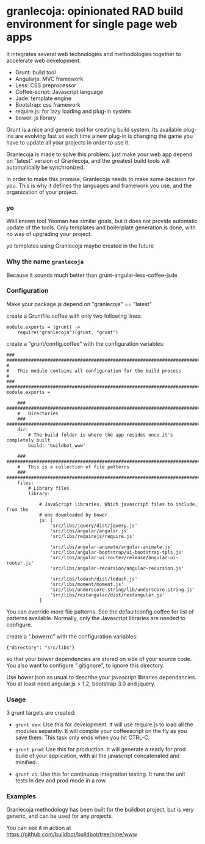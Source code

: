 # granlecoja: opinionated RAD build environment for single page web apps

It integrates several web technologies and methodologies together to accelerate web development.

- Grunt: build tool
- Angularjs: MVC framework
- Less: CSS preprocessor
- Coffee-script: Javascript language
- Jade: template engine
- Bootstrap: css framework
- require.js: for lazy loading and plug-in system
- bower: js library

Grunt is a nice and generic tool for creating build system. Its available plug-ins are evolving
fast so each time a new plug-in is changing the game you have to update all your projects
in order to use it.

Granlecoja is made to solve this problem. just make your web app depend on "latest"
version of Granlecoja, and the greatest build tools will automatically be synchronized.

In order to make this promise, Granlecoja needs to make some decision for you.
This is why it defines the languages and framework you use, and the organization of your project.

### yo

Well known tool Yeoman has similar goals, but it does not provide automatic update of the tools.
Only templates and boilerplate generation is done, with no way of upgrading your project.

yo templates using Granlecoja maybe created in the future

### Why the name ``granlecoja``

Because it sounds much better than grunt-angular-less-coffee-jade

### Configuration

Make your package.js depend on "granlecoja" == "latest"

create a Gruntfile.coffee with only two following lines:

    module.exports = (grunt) ->
        require("granlecoja")(grunt, "grunt")

create a "grunt/config.coffee" with the configuration variables:

    ### ###############################################################################################
    #
    #   This module contains all configuration for the build process
    #
    ### ###############################################################################################
    module.exports =

        ### ###########################################################################################
        #   Directories
        ### ###########################################################################################
        dir:
            # The build folder is where the app resides once it's completely built
            build: 'buildbot_www'

        ### ###########################################################################################
        #   This is a collection of file patterns
        ### ###########################################################################################
        files:
            # Library files
            library:

                # JavaScript libraries. Which javascript files to include, from the
                # one downloaded by bower
                js: [
                    'src/libs/jquery/dist/jquery.js'
                    'src/libs/angular/angular.js'
                    'src/libs/requirejs/require.js'

                    'src/libs/angular-animate/angular-animate.js'
                    'src/libs/angular-bootstrap/ui-bootstrap-tpls.js'
                    'src/libs/angular-ui-router/release/angular-ui-router.js'
                    'src/libs/angular-recursion/angular-recursion.js'

                    'src/libs/lodash/dist/lodash.js'
                    'src/libs/moment/moment.js'
                    'src/libs/underscore.string/lib/underscore.string.js'
                    'src/libs/restangular/dist/restangular.js'
                ]

You can override more file patterns. See the defaultconfig.coffee for list of patterns available.
Normally, only the Javascript libraries are needed to configure.

create a ".bowerrc" with the configuration variables:

    {"directory": "src/libs"}

so that your bower dependencies are stored on side of your source code.
You also want to configure ".gitignore", to ignore this directory.

Use bower.json as usual to describe your javascript libraries dependancies. You at least need angular.js > 1.2, bootstrap 3.0 and jquery.

### Usage

3 grunt targets are created:

* ``grunt dev``: Use this for development. It will use require.js to load all the modules separatly. It will compile your coffeescript on the fly as you save them. This task only ends when you hit CTRL-C.

* ``grunt prod``: Use this for production. It will generate a ready for prod build of your application, with all the javascript concatenated and minified.

* ``grunt ci``: Use this for continuous integration testing. It runs the unit tests in dev and prod mode in a row.

### Examples

Granlecoja methodology has been built for the buildbot project, but is very generic, and can be used for any projects.

You can see it in action at https://github.com/buildbot/buildbot/tree/nine/www

